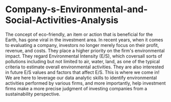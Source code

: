 # Company-s-Environmental-and-Social-Activities-Analysis

The concept of eco-friendly, an item or action that is beneficial for the Earth, has gone viral in the investment area. In recent years, when it comes to evaluating a company, investors no longer merely focus on their profit, revenue, and costs. They place a higher priority on the firm's environmental impact. They regard Environmental Intensity (E/S), which coversall sorts of pollutions including but not limited to air, water, land, as one of the typical criteria to estimate overall environmental activities. They are also interested in future E/S values and factors that affect E/S. This is where we come in! We are here to leverage our data analytic skills to identify environmental activities performed by various firms, and more importantly, help investment firms make a more precise judgment of investing companies from a sustainability perspective.
